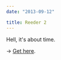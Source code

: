 ```yaml
---
date: "2013-09-12"

title: Reeder 2
---
```


Hell, it's about time.

→ [Get here](https://itunes.apple.com/nz/app/reeder-2/id697846300?ls=1&mt=8).
